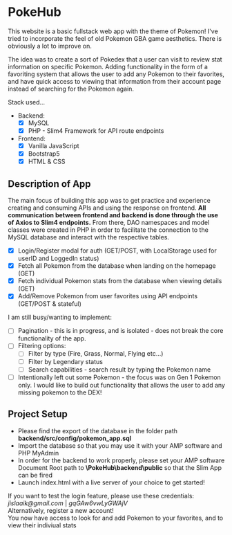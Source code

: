 # PokeHub
This website is a basic fullstack web app with the theme of Pokemon!
I've tried to incorporate the feel of old Pokemon GBA game aesthetics. There is obviously a lot to improve on.

The idea was to create a sort of Pokedex that a user can visit to review stat information on specific Pokemon. Adding functionality in the form of a favoriting system that allows the user to add any Pokemon to their favorites, and have quick access to viewing that information from their account page instead of searching for the Pokemon again.

Stack used...
- Backend:
    - [X] MySQL
    - [X] PHP - Slim4 Framework for API route endpoints
- Frontend:
    - [X] Vanilla JavaScript
    - [X] Bootstrap5
    - [X] HTML & CSS

## Description of App

The main focus of building this app was to get practice and experience creating and consuming APIs and using the response on frontend. 
__All communication between frontend and backend is done through the use of Axios to Slim4 endpoints.__
From there, DAO namespaces and model classes were created in PHP in order to facilitate the connection to the MySQL database and interact with the respective tables.

- [X] Login/Register modal for auth (GET/POST, with LocalStorage used for userID and LoggedIn status)
- [X] Fetch all Pokemon from the database when landing on the homepage (GET)
- [X] Fetch individual Pokemon stats from the database when viewing details (GET)
- [X] Add/Remove Pokemon from user favorites using API endpoints (GET/POST & stateful)

I am still busy/wanting to implement:
- [ ] Pagination - this is in progress, and is isolated - does not break the core functionality of the app.
- [ ] Filtering options:
    - [ ] Filter by type (Fire, Grass, Normal, Flying etc...)
    - [ ] Filter by Legendary status
    - [ ] Search capabilities - search result by typing the Pokemon name
- [ ] Intentionally left out some Pokemon - the focus was on Gen 1 Pokemon only. I would like to build out functionality that allows the user to add any missing pokemon to the DEX!

## Project Setup

- Please find the export of the database in the folder path **backend/src/config/pokemon_app.sql**
- Import the database so that you may use it with your AMP software and PHP MyAdmin
- In order for the backend to work properly, please set your AMP software Document Root path to **\PokeHub\backend\public** so that the Slim App can be fired
- Launch index.html with a live server of your choice to get started!

If you want to test the login feature, please use these credentials: _jislaaik@gmail.com_ | _gqGAw6vwLyGWAjV_<br>
Alternatively, register a new account!<br>
You now have access to look for and add Pokemon to your favorites, and to view their indiviual stats<br>